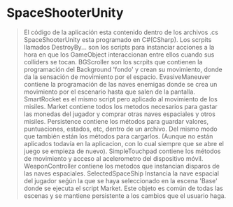 # SpaceShooterUnity

> El código de la aplicación esta contenido dentro de los archivos .cs
> SpaceShooterUnity esta programado en C#(CSharp).
> Los scrpits llamados DestroyBy... son los scripts para instanciar acciones a la hora en que los GameObject interaccionan entre ellos cuando sus colliders se tocan.
> BGScroller son los scrpits que contienen la programación del Background 'fondo' y crean su movimiento, donde da la sensación de movimiento por el espacio.
> EvasiveManeuver contiene la programación de las naves enemigas donde se crea un movimiento por el escenario hasta que salen de la pantalla.
> SmartRocket es el mismo script pero aplicado al movimiento de los misiles.
> Market contiene todos los metodos necesarios para gastar las monedas del jugador y comprar otras naves espaciales y otros misiles.
> Persistence contiene los métodos para guardar valores, puntuaciones, estados, etc, dentro de un archivo. Del mismo modo que también están los métodos para cargarlos. (Aunque no están aplicados todavía en la aplicacion, con lo cual siempre que se abre el juego se empieza de nuevo).
> SimpleTouchpad contiene los métodos de movimiento y acceso al acelerometro del dispositivo móvil.
> WeaponController contiene los metodos que instancian disparos de las naves espaciales.
> SelectedSpaceShip Instancia la nave espacial del jugador seǵún la que se haya seleccionado en la escena 'Base' donde se ejecuta el script Market. Este objeto es común de todas las escenas y se mantiene persistente a los cambios que el usuario haga.
